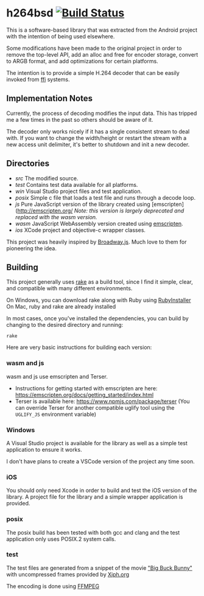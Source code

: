 # h264bsd [![Build Status](https://github.com/oneam/h264bsd/actions/workflows/build.yml/badge.svg)](https://github.com/oneam/h264bsd/actions/workflows/build.yml)

This is a software-based library that was extracted from the Android project with the intention of being used elsewhere.

Some modifications have been made to the original project in order to remove the top-level API, add an alloc and free for encoder storage, convert to ARGB format, and add optimizations for certain platforms.

The intention is to provide a simple H.264 decoder that can be easily invoked from [ffi](http://en.wikipedia.org/wiki/Foreign_function_interface) systems.

## Implementation Notes

Currently, the process of decoding modifies the input data. This has tripped me a few times in the past so others should be aware of it.

The decoder only works nicely if it has a single consistent stream to deal with. If you want to change the width/height or restart the stream with a new access unit delimiter, it's better to shutdown and init a new decoder.

## Directories

* *src* The modified source.
* *test* Contains test data available for all platforms.
* *win* Visual Studio project files and test application.
* *posix* Simple c file that loads a test file and runs through a decode loop.
* *js* Pure JavaScript version of the library created using [emscripten](http://emscripten.org/ *Note: this version is largely deprecated and replaced with the wasm version.*
* *wasm* JavaScript WebAssembly version created using [emscripten](http://emscripten.org/).
* *ios* XCode project and objective-c wrapper classes.

This project was heavily inspired by [Broadway.js](https://github.com/mbebenita/Broadway). Much love to them for pioneering the idea.

## Building

This project generally uses [rake](https://github.com/ruby/rake) as a build tool, since I find it simple, clear, and compatible with many different environments.

On Windows, you can download rake along with Ruby using [RubyInstaller](https://rubyinstaller.org)
On Mac, ruby and rake are already installed

In most cases, once you've installed the dependencies, you can build by changing to the desired directory and running:

```
rake
```

Here are very basic instructions for building each version:

### wasm and js

wasm and js use emscripten and Terser.

* Instructions for getting started with emscripten are here: https://emscripten.org/docs/getting_started/index.html
* Terser is available here: https://www.npmjs.com/package/terser (You can override Terser for another compatible uglify tool using the `UGLIFY_JS` environment variable)

### Windows

A Visual Studio project is available for the library as well as a simple test application to ensure it works.

I don't have plans to create a VSCode version of the project any time soon.

### iOS

You should only need Xcode in order to build and test the iOS version of the library. A project file for the library and a simple wrapper application is provided.

### posix

The posix build has been tested with both gcc and clang and the test application only uses POSIX.2 system calls.

### test

The test files are generated from a snippet of the movie ["Big Buck Bunny"](https://peach.blender.org) with uncompressed frames provided by [Xiph.org](https://media.xiph.org)

The encoding is done using [FFMPEG](https://ffmpeg.org)
